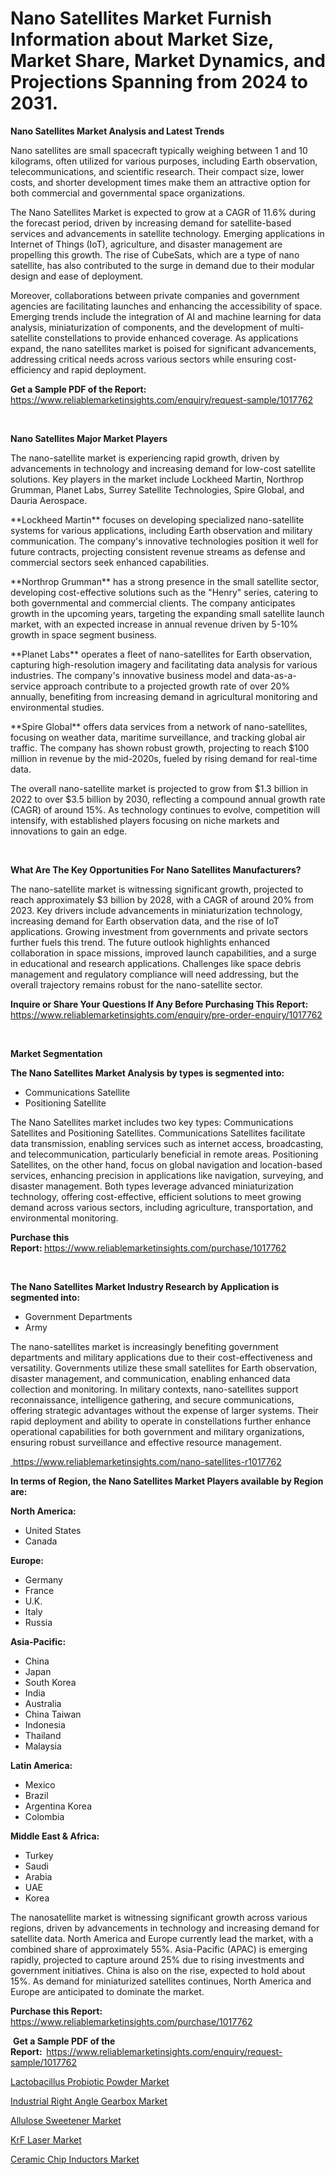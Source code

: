 <p><h1>Nano Satellites Market Furnish Information about Market Size, Market Share, Market Dynamics, and Projections Spanning from 2024 to 2031.</h1></p><p><strong>Nano Satellites Market Analysis and Latest Trends</strong></p>
<p><p>Nano satellites are small spacecraft typically weighing between 1 and 10 kilograms, often utilized for various purposes, including Earth observation, telecommunications, and scientific research. Their compact size, lower costs, and shorter development times make them an attractive option for both commercial and governmental space organizations.</p><p>The Nano Satellites Market is expected to grow at a CAGR of 11.6% during the forecast period, driven by increasing demand for satellite-based services and advancements in satellite technology. Emerging applications in Internet of Things (IoT), agriculture, and disaster management are propelling this growth. The rise of CubeSats, which are a type of nano satellite, has also contributed to the surge in demand due to their modular design and ease of deployment.</p><p>Moreover, collaborations between private companies and government agencies are facilitating launches and enhancing the accessibility of space. Emerging trends include the integration of AI and machine learning for data analysis, miniaturization of components, and the development of multi-satellite constellations to provide enhanced coverage. As applications expand, the nano satellites market is poised for significant advancements, addressing critical needs across various sectors while ensuring cost-efficiency and rapid deployment.</p></p>
<p><strong>Get a Sample PDF of the Report:&nbsp;</strong> <a href="https://www.reliablemarketinsights.com/enquiry/request-sample/1017762">https://www.reliablemarketinsights.com/enquiry/request-sample/1017762</a></p>
<p>&nbsp;</p>
<p><strong>Nano Satellites Major Market Players</strong></p>
<p><p>The nano-satellite market is experiencing rapid growth, driven by advancements in technology and increasing demand for low-cost satellite solutions. Key players in the market include Lockheed Martin, Northrop Grumman, Planet Labs, Surrey Satellite Technologies, Spire Global, and Dauria Aerospace. </p><p>**Lockheed Martin** focuses on developing specialized nano-satellite systems for various applications, including Earth observation and military communication. The company's innovative technologies position it well for future contracts, projecting consistent revenue streams as defense and commercial sectors seek enhanced capabilities.</p><p>**Northrop Grumman** has a strong presence in the small satellite sector, developing cost-effective solutions such as the "Henry" series, catering to both governmental and commercial clients. The company anticipates growth in the upcoming years, targeting the expanding small satellite launch market, with an expected increase in annual revenue driven by 5-10% growth in space segment business.</p><p>**Planet Labs** operates a fleet of nano-satellites for Earth observation, capturing high-resolution imagery and facilitating data analysis for various industries. The company's innovative business model and data-as-a-service approach contribute to a projected growth rate of over 20% annually, benefiting from increasing demand in agricultural monitoring and environmental studies.</p><p>**Spire Global** offers data services from a network of nano-satellites, focusing on weather data, maritime surveillance, and tracking global air traffic. The company has shown robust growth, projecting to reach $100 million in revenue by the mid-2020s, fueled by rising demand for real-time data.</p><p>The overall nano-satellite market is projected to grow from $1.3 billion in 2022 to over $3.5 billion by 2030, reflecting a compound annual growth rate (CAGR) of around 15%. As technology continues to evolve, competition will intensify, with established players focusing on niche markets and innovations to gain an edge.</p></p>
<p>&nbsp;</p>
<p><strong>What Are The Key Opportunities For Nano Satellites Manufacturers?</strong></p>
<p><p>The nano-satellite market is witnessing significant growth, projected to reach approximately $3 billion by 2028, with a CAGR of around 20% from 2023. Key drivers include advancements in miniaturization technology, increasing demand for Earth observation data, and the rise of IoT applications. Growing investment from governments and private sectors further fuels this trend. The future outlook highlights enhanced collaboration in space missions, improved launch capabilities, and a surge in educational and research applications. Challenges like space debris management and regulatory compliance will need addressing, but the overall trajectory remains robust for the nano-satellite sector.</p></p>
<p><strong>Inquire or Share Your Questions If Any Before Purchasing This Report:</strong> <a href="https://www.reliablemarketinsights.com/enquiry/pre-order-enquiry/1017762">https://www.reliablemarketinsights.com/enquiry/pre-order-enquiry/1017762</a></p>
<p>&nbsp;</p>
<p><strong>Market Segmentation</strong></p>
<p><strong>The Nano Satellites Market Analysis by types is segmented into:</strong></p>
<p><ul><li>Communications Satellite</li><li>Positioning Satellite</li></ul></p>
<p><p>The Nano Satellites market includes two key types: Communications Satellites and Positioning Satellites. Communications Satellites facilitate data transmission, enabling services such as internet access, broadcasting, and telecommunication, particularly beneficial in remote areas. Positioning Satellites, on the other hand, focus on global navigation and location-based services, enhancing precision in applications like navigation, surveying, and disaster management. Both types leverage advanced miniaturization technology, offering cost-effective, efficient solutions to meet growing demand across various sectors, including agriculture, transportation, and environmental monitoring.</p></p>
<p><strong>Purchase this Report:&nbsp;</strong><a href="https://www.reliablemarketinsights.com/purchase/1017762">https://www.reliablemarketinsights.com/purchase/1017762</a></p>
<p>&nbsp;</p>
<p><strong>The Nano Satellites Market Industry Research by Application is segmented into:</strong></p>
<p><ul><li>Government Departments</li><li>Army</li></ul></p>
<p><p>The nano-satellites market is increasingly benefiting government departments and military applications due to their cost-effectiveness and versatility. Governments utilize these small satellites for Earth observation, disaster management, and communication, enabling enhanced data collection and monitoring. In military contexts, nano-satellites support reconnaissance, intelligence gathering, and secure communications, offering strategic advantages without the expense of larger systems. Their rapid deployment and ability to operate in constellations further enhance operational capabilities for both government and military organizations, ensuring robust surveillance and effective resource management.</p></p>
<p><a href="https://www.reliablemarketinsights.com/nano-satellites-r1017762">&nbsp;https://www.reliablemarketinsights.com/nano-satellites-r1017762</a></p>
<p><strong>In terms of Region, the Nano Satellites Market Players available by Region are:</strong></p>
<p>
    <p> <strong> North America: </strong>
        <ul>
            <li>United States</li>
            <li>Canada</li>
        </ul>
        </p> 
    <p> <strong> Europe: </strong>
        <ul>
            <li>Germany</li>
            <li>France</li>
            <li>U.K.</li>
            <li>Italy</li>
            <li>Russia</li>
        </ul>
        </p> 
    <p> <strong> Asia-Pacific: </strong>
        <ul>
            <li>China</li>
            <li>Japan</li>
            <li>South Korea</li>
            <li>India</li>
            <li>Australia</li>
            <li>China Taiwan</li>
            <li>Indonesia</li>
            <li>Thailand</li>
            <li>Malaysia</li>
        </ul>
        </p> 
    <p> <strong> Latin America: </strong>
        <ul>
            <li>Mexico</li>
            <li>Brazil</li>
            <li>Argentina Korea</li>
            <li>Colombia</li>
        </ul>
        </p> 
    <p> <strong> Middle East & Africa: </strong>
        <ul>
            <li>Turkey</li>
            <li>Saudi</li>
            <li>Arabia</li>
            <li>UAE</li>
            <li>Korea</li>
        </ul>
    </p>
    </p>
<p><p>The nanosatellite market is witnessing significant growth across various regions, driven by advancements in technology and increasing demand for satellite data. North America and Europe currently lead the market, with a combined share of approximately 55%. Asia-Pacific (APAC) is emerging rapidly, projected to capture around 25% due to rising investments and government initiatives. China is also on the rise, expected to hold about 15%. As demand for miniaturized satellites continues, North America and Europe are anticipated to dominate the market.</p></p>
<p><strong>Purchase this Report: </strong><a href="https://www.reliablemarketinsights.com/purchase/1017762">https://www.reliablemarketinsights.com/purchase/1017762</a></p>
<p>&nbsp;<strong>Get a Sample PDF of the Report:&nbsp;&nbsp;</strong><a href="https://www.reliablemarketinsights.com/enquiry/request-sample/1017762">https://www.reliablemarketinsights.com/enquiry/request-sample/1017762</a></p>
<p><strong></strong></p>
<p><p><a href="https://issuu.com/reportprime-2/docs/lactobacillus-probiotic-powder-mark_68bfa208201c62">Lactobacillus Probiotic Powder Market</a></p><p><a href="https://www.linkedin.com/pulse/why-should-you-invest-industrial-right-angle-gearbox-market-vk46f?trackingId=huK01sCTT%2BWwkGFRDWwrMA%3D%3D">Industrial Right Angle Gearbox Market</a></p><p><a href="https://issuu.com/reportprime-2/docs/allulose-sweetener-market-size-2030_979378e558483b">Allulose Sweetener Market</a></p><p><a href="https://www.linkedin.com/pulse/krf-laser-market-size-growth-trends-statistics-forecasts-2024-ezuaf?trackingId=05PV8btBSvWYh3F84ocGKQ%3D%3D">KrF Laser Market</a></p><p><a href="https://medium.com/@edwardtuker25/this-report-on-ceramic-chip-inductors-market-is-a-comprehensive-analysis-of-market-shares-10d9bc03977e">Ceramic Chip Inductors Market</a></p></p>